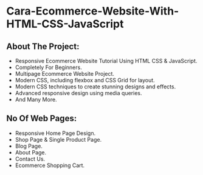 # Cara-Ecommerce-Website-With-HTML-CSS-JavaScript

## About The Project:
- Responsive Ecommerce Website Tutorial Using HTML CSS & JavaScript.
- Completely For Beginners.
- Multipage Ecommerce Website Project.
- Modern CSS, including flexbox and CSS Grid for layout.
- Modern CSS techniques to create stunning designs and effects.
- Advanced responsive design using media queries.
- And Many More.

## No Of Web Pages:
- Responsive Home Page Design.
- Shop Page & Single Product Page.
- Blog Page.
- About Page.
- Contact Us.
- Ecommerce Shopping Cart.
